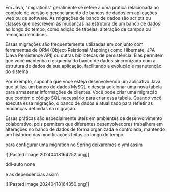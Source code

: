 Em Java, "migrations" geralmente se refere a uma prática relacionada ao controle de versão e gerenciamento de bancos de dados em aplicações web ou de software. As migrações de banco de dados são scripts ou classes que descrevem as mudanças na estrutura de um banco de dados ao longo do tempo, como adição de tabelas, alteração de campos ou remoção de índices.

Essas migrações são frequentemente utilizadas em conjunto com ferramentas de ORM (Object-Relational Mapping) como Hibernate, JPA (Java Persistence API) ou outras bibliotecas de persistência. Elas permitem que você mantenha o esquema do banco de dados sincronizado com a estrutura de dados da sua aplicação, facilitando a evolução e manutenção do sistema.

Por exemplo, suponha que você esteja desenvolvendo um aplicativo Java que utiliza um banco de dados MySQL e deseja adicionar uma nova tabela para armazenar informações de clientes. Você pode criar uma migração que contém o código SQL necessário para criar essa tabela. Quando você executa essa migração, o banco de dados é atualizado para refletir as mudanças definidas na migração.

Essas práticas são especialmente úteis em ambientes de desenvolvimento colaborativo, pois permitem que diferentes desenvolvedores trabalhem em alterações no banco de dados de forma organizada e controlada, mantendo um histórico das modificações feitas ao longo do tempo.

para configurar uma migration no Spring deixaremos o yml assim

![[Pasted image 20240418164252.png]]

ddl-auto none

e as dependencias assim

![[Pasted image 20240418164350.png]]

